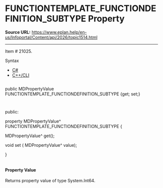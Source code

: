 # FUNCTIONTEMPLATE_FUNCTIONDEFINITION_SUBTYPE Property

**Source URL:** https://www.eplan.help/en-us/Infoportal/Content/api/2026/topic1514.html

---

Item # 21025.

Syntax

- [C#](#i-syntax-CS)
- [C++/CLI](#i-syntax-CPP2005)

```
```
public MDPropertyValue FUNCTIONTEMPLATE_FUNCTIONDEFINITION_SUBTYPE {get; set;}
```
```

```
```
public:

property MDPropertyValue^ FUNCTIONTEMPLATE_FUNCTIONDEFINITION_SUBTYPE {

   MDPropertyValue^ get();

   void set (    MDPropertyValue^ value);

}
```
```

#### Property Value

Returns property value of type System.Int64.
